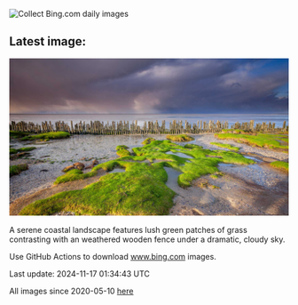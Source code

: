 ![Collect Bing.com daily images](https://github.com/counter2015/bing-daily-images/workflows/Collect%20Bing.com%20daily%20images/badge.svg)
## Latest image:
![](images/FrieslandNetherlands.jpg)

A serene coastal landscape features lush green patches of grass contrasting with an weathered wooden fence under a dramatic, cloudy sky.

Use GitHub Actions to download www.bing.com images.

Last update: 2024-11-17 01:34:43 UTC

All images since 2020-05-10 [here](https://github.com/counter2015/bing-daily-images/tree/master/images)
